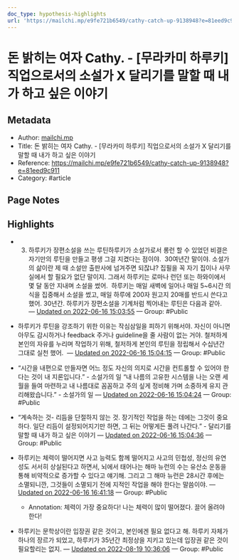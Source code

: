 ```yaml
---
doc_type: hypothesis-highlights
url: 'https://mailchi.mp/e9fe721b6549/cathy-catch-up-9138948?e=81eed9c911'
---
```


# 돈 밝히는 여자 Cathy. - [무라카미 하루키] 직업으로서의 소설가 X 달리기를 말할 때 내가 하고 싶은 이야기

## Metadata
- Author: [mailchi.mp]()
- Title: 돈 밝히는 여자 Cathy. - [무라카미 하루키] 직업으로서의 소설가 X 달리기를 말할 때 내가 하고 싶은 이야기
- Reference: https://mailchi.mp/e9fe721b6549/cathy-catch-up-9138948?e=81eed9c911
- Category: #article

## Page Notes
## Highlights
- 3. 하루키가 장편소설을 쓰는 루틴하루키가 소설가로서 롱런 할 수 있었던 비결은 자기만의 루틴을 만들고 평생 그걸 지켰다는 점이야.  30여년간 말이야. 소설가의 삶이란 제 때 소설만 출판사에 넘겨주면 되잖냐? 집필을 꼭 자기 집이나 사무실에서 할 필요가 없단 말이지. 그래서 하루키는 로마나 런던 또는 하와이에서 몇 달 동안 지내며 소설을 썼어.  하루키는 매일 새벽에 일어나 매일 5~6시간 의식을 집중해서 소설을 썼고, 매일 하루에 200자 원고지 20매를 반드시 쓴다고 했어. 30년간. 하루키가 장편소설을 기계처럼 찍어내는 루틴은 다음과 같아.  — [Updated on 2022-06-16 15:03:55](https://hyp.is/Grg2hu06Eey44qfTcygxmA/mailchi.mp/e9fe721b6549/cathy-catch-up-9138948?e=81eed9c911) — Group: #Public

- 하루키가 루틴을 강조하기 위한 이유는 작심삼일을 피하기 위해서야. 자신이 아니면 아무도 감시하거나 feedback 주거나 guideline을 줄 사람이 없는 거야. 철저하게 본인의 자유를 누리며 작업하기 위해, 철저하게 본인의 루틴을 정립해서 수십년간 그대로 실천 했어.  — [Updated on 2022-06-16 15:04:15](https://hyp.is/JwK9Ou06EeyhnoNs1t6BHQ/mailchi.mp/e9fe721b6549/cathy-catch-up-9138948?e=81eed9c911) — Group: #Public

- “시간을 내편으로 만들자면 어느 정도 자신의 의지로 시간을 컨트롤할 수 있어야 한다는 것이 내 지론입니다.” - 소설가의 일 “내 나름의 고유한 시스템을 나는 오랜 세월을 들여 마련하고 내 나름대로 꼼꼼하고 주의 싶게 정비해 가며 소중하게 유지 관리해왔습니다.” - 소설가의 일 — [Updated on 2022-06-16 15:04:24](https://hyp.is/K99Usu06EeybyYue-zsJBA/mailchi.mp/e9fe721b6549/cathy-catch-up-9138948?e=81eed9c911) — Group: #Public

- “계속하는 것- 리듬을 단절하지 않는 것. 장기적인 작업을 하는 데에는 그것이 중요하다. 일단 리듬이 설정되어지기만 하면, 그 뒤는 어떻게든 풀려 나간다.” - 달리기를 말할 때 내가 하고 싶은 이야기 — [Updated on 2022-06-16 15:04:36](https://hyp.is/MwbPcu06EeyhoY-lJdbcXg/mailchi.mp/e9fe721b6549/cathy-catch-up-9138948?e=81eed9c911) — Group: #Public

- 하루키는 체력이 떨어지면 사고 능력도 함께 떨어지고 사고의 민첩성, 정신의 유연성도 서서히 상실된다고 하면서, 뇌에서 태어나는 해마 뉴런의 수는 유산소 운동을 통해 비약적으로 증가할 수 있다고 얘기해. 그리고 그 해마 뉴런은 28시간 후에는 소멸되니깐, 그것들이 소멸되기 전에 지적인 작업을 해야 한다는 말씀이야. — [Updated on 2022-06-16 16:41:18](https://hyp.is/tcf_jO1HEeyqQq8At7YAnw/mailchi.mp/e9fe721b6549/cathy-catch-up-9138948?e=81eed9c911) — Group: #Public
    - Annotation: 체력이 가장 중요하다!
나는 체력이 많이 떨어졌다. 끌어 올려야 한다!
- 하루키는 문학상이란 입장권 같은 것이고, 본인에겐 필요 없다고 해. 하루키 자체가 하나의 장르가 되었고, 하루키가 35년간 최정상을 지키고 있는데 입장권 같은 것이 필요할리는 없지. — [Updated on 2022-08-19 10:36:06](https://hyp.is/Szxzph9fEe2xoJMZeuLzqw/mailchi.mp/e9fe721b6549/cathy-catch-up-9138948?e=81eed9c911) — Group: #Public



